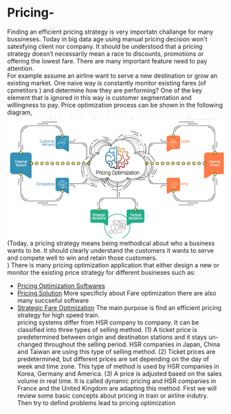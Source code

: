 # Pricing-
Finding an efficient pricing strategy is very importatn challange for many bussineses. Today in big data age using manual pricing decision  won't  satesfying client nor company. It should be understood that a pricing strategy doesn’t necessarily mean a race to discounts, promotions or offering the lowest fare. There are many important feature need to pay attention.<br/>
For example assume an airline want to serve a new destination or grow an existing market. One naive way is  constantly monitor existing fares (of cpmetitors ) and determine how they are performing? One of the key element  that is ignored in this way is customer segmentation and willingness to pay. Price optimization process can be shown in the following diagram, 
 ![pric opt](https://github.com/hamidehhhs/Pricing-/blob/master/Screen%20Shot%202018-10-25%20at%206.27.02%20PM.png)
(Today, a pricing strategy means being methodical about who a business wants to be. It should clearly understand the customers it wants to serve and compete well to win and retain those customers.<br/>)
There is many pricing optimization application that either design a new or monitor the existing price strategy  for different busineses such as:
* [Pricing Optimization Softwares](https://www.capterra.com/pricing-optimization-software/)
* [Pricing Solution](https://www.pricingsolutions.com/global-pricing-consultants/)
More specificly about Fare optimization there are also many succseful software 
* [Strategic Fare Optimization](https://www.sabre.com/insights/innovation-hub/prototypes/strategic-fare-optimizer/)
The main purpose is find an efficient pricing strategy for high speed train. <br/>
pricing systems differ from HSR company to company. It can be classified into three types of selling method. (1) A ticket price is predetermined between origin and destination stations and it stays un- changed throughout the selling period. HSR companies in Japan, China and Taiwan are using this type of selling method. (2) Ticket prices are predetermined, but different prices are set depending on the day of week and time zone. This type of method is used by HSR companies in Korea, Germany and America. (3) A price is adjusted based on the sales volume in real time. It is called dynamic pricing and HSR companies in France and the United Kingdom are adapting this method.
First we will review some basic concepts about  pricing in train or airline indutry. Then try to defind problems lead to 
pricing optimization <br/> 
